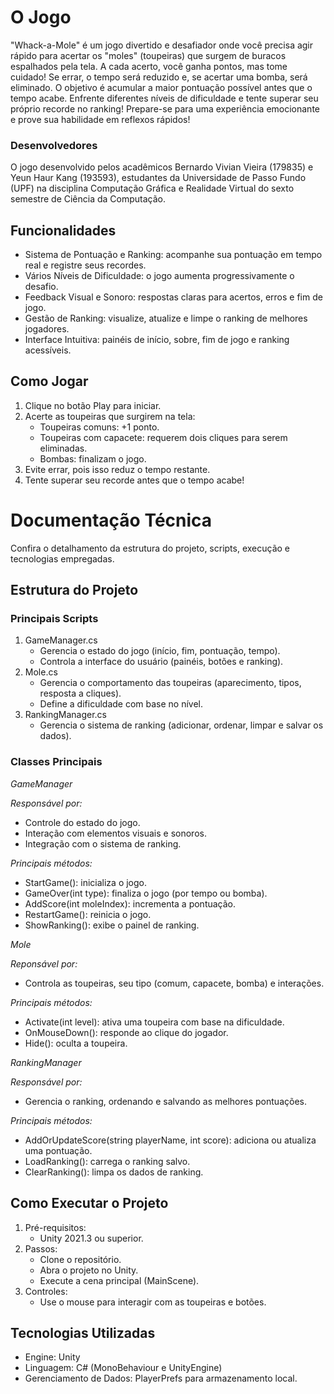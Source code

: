 # O Jogo
 
 "Whack-a-Mole" é um jogo divertido e desafiador onde você precisa agir rápido para acertar os "moles" (toupeiras) que surgem de buracos espalhados pela tela. A cada acerto, você ganha pontos, mas tome cuidado! Se errar, o tempo será reduzido e, se acertar uma bomba, será eliminado. O objetivo é acumular a maior pontuação possível antes que o tempo acabe. Enfrente diferentes níveis de dificuldade e tente superar seu próprio recorde no ranking! Prepare-se para uma experiência emocionante e prove sua habilidade em reflexos rápidos!

### Desenvolvedores

 O jogo desenvolvido pelos acadêmicos Bernardo Vivian Vieira (179835) e Yeun Haur Kang (193593), estudantes da Universidade de Passo Fundo (UPF) na disciplina Computação Gráfica e Realidade Virtual do sexto semestre de Ciência da Computação.

## Funcionalidades
- Sistema de Pontuação e Ranking: acompanhe sua pontuação em tempo real e registre seus recordes.
- Vários Níveis de Dificuldade: o jogo aumenta progressivamente o desafio.
- Feedback Visual e Sonoro: respostas claras para acertos, erros e fim de jogo.
- Gestão de Ranking: visualize, atualize e limpe o ranking de melhores jogadores.
- Interface Intuitiva: painéis de início, sobre, fim de jogo e ranking acessíveis.

## Como Jogar
1. Clique no botão Play para iniciar.
2. Acerte as toupeiras que surgirem na tela:
   - Toupeiras comuns: +1 ponto.
   - Toupeiras com capacete: requerem dois cliques para serem eliminadas.
   - Bombas: finalizam o jogo.
3. Evite errar, pois isso reduz o tempo restante.
4. Tente superar seu recorde antes que o tempo acabe!


# Documentação Técnica

Confira o detalhamento da estrutura do projeto, scripts, execução e tecnologias empregadas.

## Estrutura do Projeto

### Principais Scripts
1. GameManager.cs
   - Gerencia o estado do jogo (início, fim, pontuação, tempo).
   - Controla a interface do usuário (painéis, botões e ranking).
2. Mole.cs
   - Gerencia o comportamento das toupeiras (aparecimento, tipos, resposta a cliques).
   - Define a dificuldade com base no nível.
3. RankingManager.cs
   - Gerencia o sistema de ranking (adicionar, ordenar, limpar e salvar os dados).

### Classes Principais

*GameManager*

_Responsável por:_
   - Controle do estado do jogo.
   - Interação com elementos visuais e sonoros.
   - Integração com o sistema de ranking.

_Principais métodos:_
   - StartGame(): inicializa o jogo.
   - GameOver(int type): finaliza o jogo (por tempo ou bomba).
   - AddScore(int moleIndex): incrementa a pontuação.
   - RestartGame(): reinicia o jogo.
   - ShowRanking(): exibe o painel de ranking.

*Mole*

_Reponsável por:_
   - Controla as toupeiras, seu tipo (comum, capacete, bomba) e interações.

_Principais métodos:_
   - Activate(int level): ativa uma toupeira com base na dificuldade.
   - OnMouseDown(): responde ao clique do jogador.
   - Hide(): oculta a toupeira.

*RankingManager*

_Responsável por:_
   - Gerencia o ranking, ordenando e salvando as melhores pontuações.

_Principais métodos:_
   - AddOrUpdateScore(string playerName, int score): adiciona ou atualiza uma pontuação.
   - LoadRanking(): carrega o ranking salvo.
   - ClearRanking(): limpa os dados de ranking.
  
## Como Executar o Projeto

1. Pré-requisitos:
   - Unity 2021.3 ou superior.
2. Passos:
   - Clone o repositório.
   - Abra o projeto no Unity.
   - Execute a cena principal (MainScene).
3. Controles:
   - Use o mouse para interagir com as toupeiras e botões.

## Tecnologias Utilizadas
- Engine: Unity
- Linguagem: C# (MonoBehaviour e UnityEngine)
- Gerenciamento de Dados: PlayerPrefs para armazenamento local.
